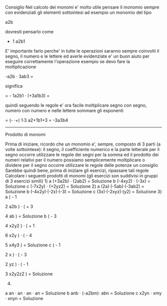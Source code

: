 Consiglio
Nel calcolo dei monomi e' molto utile pensare il monomio sempre con evidenziati gli elementi sottointesi
ad esempio un monomio del tipo

a2b

dovresti pensarlo come

+ 1 a2b1

E' importante farlo perche' in tutte le operazioni saranno sempre coinvolti il segno, il numero e le lettere ed averle evidenziate e' un buon aiuto per eseguire correttamente l'operazione
esempio se devo fare la moltiplicazione

  -a2b · 3ab3 =

significa

= - 1a2b1 · (+3a1b3) =

quindi seguendo le regole e' ora facile moltiplicare segno con segno, numero con numero e nelle lettere sommare gli esponenti

= (- ·+) 1·3 a2+1b1+3 = -3a3b4

-----------
Prodotto di monomi


Prima di iniziare, ricordo che un monomio e', sempre, composto di 3 parti (a volte sottointese): il segno, il coefficiente numerico e la parte letterale
per il segno occorre utilizzare le regole dei segni per la somma ed il prodotto dei numeri relativi
per il numero possiamo semplicemente moltiplicare o dividere
per il segno occorre utilizzare le regole delle potenze
un consiglio
Sarebbe quindi bene, prima di iniziare gli esercizi, ripassare tali regole
Calcolare i seguenti prodotti di monomi
(gli esercizi son suddivisi in gruppi di 3 esercizi simili)
1)
a     (+3a2b) · (2ab2) =	                    	Soluzione
b     (-4xy2) · (-3x) =	                    	Soluzione
c     (-7x2y) · (+2yz2) =	                    	Soluzione
2)
a     (2a)·(-5ab)·(-3ab2) =	                    	Soluzione
b     (-4x2y)·(-2x)·(-3) =	                    	Soluzione
c     (3x)·(-2xyz)·(y2) =	                    	Soluzione
3)
a   	(	-	1

2	a2b	)	·	(	+	3

4	ab	)	=
                    	Soluzione
b   	(	-	3

4	x2y2	)	·	(	+	1

6	x2y	)	·	(	-	4

5	x4y3	)	=
                    	Soluzione
c   	(	-	1

2	x	)	·	(	-	3

2	yz	)	·	(	-	1

3	x2y2z2	)	=
                    	Soluzione

4)
a     an · an · an · an =	                    	Soluzione
b     anb · (-a2bm)· abn =	                    	Soluzione
c     x2yn · xmy · xnyn =	                    	Soluzione
